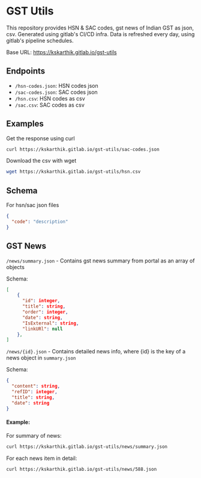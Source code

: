 # GST Utils

This repository provides HSN & SAC codes, gst news of Indian GST as json, csv. Generated using gitlab's CI/CD infra.
Data is refreshed every day, using gitlab's pipeline schedules.

Base URL: https://kskarthik.gitlab.io/gst-utils

## Endpoints

- `/hsn-codes.json`: HSN codes json
- `/sac-codes.json`: SAC codes json
- `/hsn.csv`: HSN codes as csv
- `/sac.csv`: SAC codes as csv

## Examples

Get the response using curl

```sh
curl https://kskarthik.gitlab.io/gst-utils/sac-codes.json
```

Download the csv with wget

```sh
wget https://kskarthik.gitlab.io/gst-utils/hsn.csv
```

## Schema

For hsn/sac json files

```json
{
  "code": "description"
}
```

## GST News

`/news/summary.json` - Contains gst news summary from portal as an array of objects

Schema:

```json
[
    {
      "id": integer,
      "title": string,
      "order": integer,
      "date": string,
      "IsExternal": string,
      "linkURl": null
    },
]
```

`/news/{id}.json` - Contains detailed news info, where {id} is the key of a news object in `summary.json`

Schema:

```json
{
  "content": string,
  "refID": integer,
  "title": string,
  "date": string
}
```

#### Example:

For summary of news:

```sh
curl https://kskarthik.gitlab.io/gst-utils/news/summary.json
```

For each news item in detail:

```sh
curl https://kskarthik.gitlab.io/gst-utils/news/588.json
```
